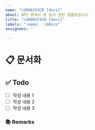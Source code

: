 ```yaml
---
name: "\U0001F4CB [docs]"
about: API 명세서 등 문서 관련 템플릿입니다.
title: "\U0001F4CB [docs]"
labels: ":memo:  \bDocs"
assignees: ''

---
```


# 📋 문서화
<!-- 문서화한 내용 또는 변경사항을 적습니다. -->
## ✅ Todo
- [ ] 작성 내용 1
- [ ] 작성 내용 2
- [ ] 작성 내용 3
### 📚 Remarks
<!-- 비고사항이 있었다면 적기 -->
